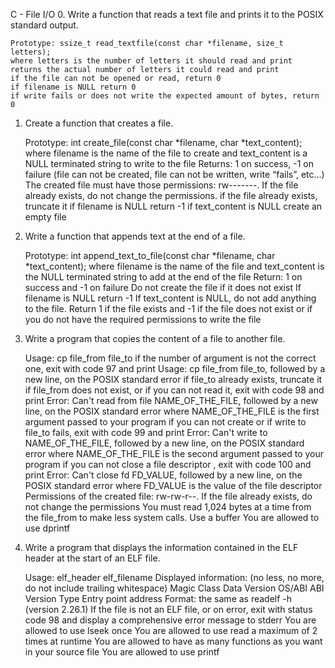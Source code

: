  C - File I/O
0. Write a function that reads a text file and prints it to the POSIX standard output.

    Prototype: ssize_t read_textfile(const char *filename, size_t letters);
    where letters is the number of letters it should read and print
    returns the actual number of letters it could read and print
    if the file can not be opened or read, return 0
    if filename is NULL return 0
    if write fails or does not write the expected amount of bytes, return 0

1. Create a function that creates a file.

    Prototype: int create_file(const char *filename, char *text_content);
    where filename is the name of the file to create and text_content is a NULL terminated string to write to the file
    Returns: 1 on success, -1 on failure (file can not be created, file can not be written, write “fails”, etc…)
    The created file must have those permissions: rw-------. If the file already exists, do not change the permissions.
    if the file already exists, truncate it
    if filename is NULL return -1
    if text_content is NULL create an empty file

2. Write a function that appends text at the end of a file.

    Prototype: int append_text_to_file(const char *filename, char *text_content);
    where filename is the name of the file and text_content is the NULL terminated string to add at the end of the file
    Return: 1 on success and -1 on failure
    Do not create the file if it does not exist
    If filename is NULL return -1
    If text_content is NULL, do not add anything to the file. Return 1 if the file exists and -1 if the file does not exist or if you do not have the required permissions to write the file

3. Write a program that copies the content of a file to another file.

    Usage: cp file_from file_to
    if the number of argument is not the correct one, exit with code 97 and print Usage: cp file_from file_to, followed by a new line, on the POSIX standard error
    if file_to already exists, truncate it
    if file_from does not exist, or if you can not read it, exit with code 98 and print Error: Can't read from file NAME_OF_THE_FILE, followed by a new line, on the POSIX standard error
        where NAME_OF_THE_FILE is the first argument passed to your program
    if you can not create or if write to file_to fails, exit with code 99 and print Error: Can't write to NAME_OF_THE_FILE, followed by a new line, on the POSIX standard error
        where NAME_OF_THE_FILE is the second argument passed to your program
    if you can not close a file descriptor , exit with code 100 and print Error: Can't close fd FD_VALUE, followed by a new line, on the POSIX standard error
        where FD_VALUE is the value of the file descriptor
    Permissions of the created file: rw-rw-r--. If the file already exists, do not change the permissions
    You must read 1,024 bytes at a time from the file_from to make less system calls. Use a buffer
    You are allowed to use dprintf

4. Write a program that displays the information contained in the ELF header at the start of an ELF file.

    Usage: elf_header elf_filename
    Displayed information: (no less, no more, do not include trailing whitespace)
        Magic
        Class
        Data
        Version
        OS/ABI
        ABI Version
        Type
        Entry point address
    Format: the same as readelf -h (version 2.26.1)
    If the file is not an ELF file, or on error, exit with status code 98 and display a comprehensive error message to stderr
    You are allowed to use lseek once
    You are allowed to use read a maximum of 2 times at runtime
    You are allowed to have as many functions as you want in your source file
    You are allowed to use printf
